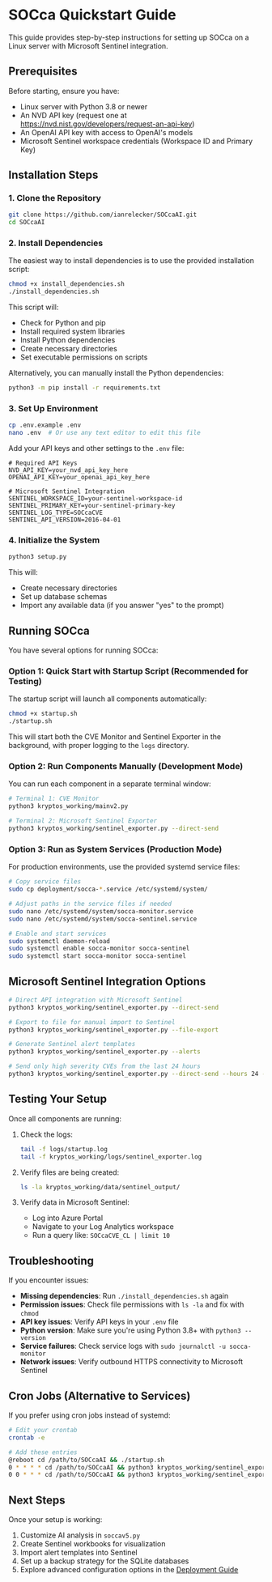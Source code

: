 # SOCca Quickstart Guide

This guide provides step-by-step instructions for setting up SOCca on a Linux server with Microsoft Sentinel integration.

## Prerequisites

Before starting, ensure you have:

- Linux server with Python 3.8 or newer
- An NVD API key (request one at https://nvd.nist.gov/developers/request-an-api-key)
- An OpenAI API key with access to OpenAI's models
- Microsoft Sentinel workspace credentials (Workspace ID and Primary Key)

## Installation Steps

### 1. Clone the Repository

```bash
git clone https://github.com/ianrelecker/SOCcaAI.git
cd SOCcaAI
```

### 2. Install Dependencies

The easiest way to install dependencies is to use the provided installation script:

```bash
chmod +x install_dependencies.sh
./install_dependencies.sh
```

This script will:
- Check for Python and pip
- Install required system libraries
- Install Python dependencies
- Create necessary directories
- Set executable permissions on scripts

Alternatively, you can manually install the Python dependencies:

```bash
python3 -m pip install -r requirements.txt
```

### 3. Set Up Environment

```bash
cp .env.example .env
nano .env  # Or use any text editor to edit this file
```

Add your API keys and other settings to the `.env` file:

```
# Required API Keys
NVD_API_KEY=your_nvd_api_key_here
OPENAI_API_KEY=your_openai_api_key_here

# Microsoft Sentinel Integration
SENTINEL_WORKSPACE_ID=your-sentinel-workspace-id
SENTINEL_PRIMARY_KEY=your-sentinel-primary-key
SENTINEL_LOG_TYPE=SOCcaCVE
SENTINEL_API_VERSION=2016-04-01
```

### 4. Initialize the System

```bash
python3 setup.py
```

This will:
- Create necessary directories
- Set up database schemas
- Import any available data (if you answer "yes" to the prompt)

## Running SOCca

You have several options for running SOCca:

### Option 1: Quick Start with Startup Script (Recommended for Testing)

The startup script will launch all components automatically:

```bash
chmod +x startup.sh
./startup.sh
```

This will start both the CVE Monitor and Sentinel Exporter in the background, with proper logging to the `logs` directory.

### Option 2: Run Components Manually (Development Mode)

You can run each component in a separate terminal window:

```bash
# Terminal 1: CVE Monitor
python3 kryptos_working/mainv2.py

# Terminal 2: Microsoft Sentinel Exporter
python3 kryptos_working/sentinel_exporter.py --direct-send
```

### Option 3: Run as System Services (Production Mode)

For production environments, use the provided systemd service files:

```bash
# Copy service files
sudo cp deployment/socca-*.service /etc/systemd/system/

# Adjust paths in the service files if needed
sudo nano /etc/systemd/system/socca-monitor.service
sudo nano /etc/systemd/system/socca-sentinel.service

# Enable and start services
sudo systemctl daemon-reload
sudo systemctl enable socca-monitor socca-sentinel
sudo systemctl start socca-monitor socca-sentinel
```

## Microsoft Sentinel Integration Options

```bash
# Direct API integration with Microsoft Sentinel
python3 kryptos_working/sentinel_exporter.py --direct-send

# Export to file for manual import to Sentinel
python3 kryptos_working/sentinel_exporter.py --file-export

# Generate Sentinel alert templates
python3 kryptos_working/sentinel_exporter.py --alerts

# Send only high severity CVEs from the last 24 hours
python3 kryptos_working/sentinel_exporter.py --direct-send --hours 24 --min-cvss 7.0
```

## Testing Your Setup

Once all components are running:

1. Check the logs:
   ```bash
   tail -f logs/startup.log
   tail -f kryptos_working/logs/sentinel_exporter.log
   ```

2. Verify files are being created:
   ```bash
   ls -la kryptos_working/data/sentinel_output/
   ```

3. Verify data in Microsoft Sentinel:
   - Log into Azure Portal
   - Navigate to your Log Analytics workspace
   - Run a query like: `SOCcaCVE_CL | limit 10`

## Troubleshooting

If you encounter issues:

- **Missing dependencies**: Run `./install_dependencies.sh` again
- **Permission issues**: Check file permissions with `ls -la` and fix with `chmod`
- **API key issues**: Verify API keys in your `.env` file
- **Python version**: Make sure you're using Python 3.8+ with `python3 --version`
- **Service failures**: Check service logs with `sudo journalctl -u socca-monitor`
- **Network issues**: Verify outbound HTTPS connectivity to Microsoft Sentinel

## Cron Jobs (Alternative to Services)

If you prefer using cron jobs instead of systemd:

```bash
# Edit your crontab
crontab -e

# Add these entries
@reboot cd /path/to/SOCcaAI && ./startup.sh
0 * * * * cd /path/to/SOCcaAI && python3 kryptos_working/sentinel_exporter.py --direct-send --hours 1
0 0 * * * cd /path/to/SOCcaAI && python3 kryptos_working/sentinel_exporter.py --alerts
```

## Next Steps

Once your setup is working:

1. Customize AI analysis in `soccav5.py`
2. Create Sentinel workbooks for visualization
3. Import alert templates into Sentinel
4. Set up a backup strategy for the SQLite databases
5. Explore advanced configuration options in the [Deployment Guide](deployment.md)